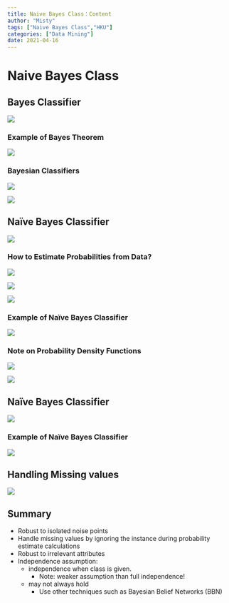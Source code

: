 ```yaml
---
title: Naive Bayes Class：Content
author: "Misty"
tags: ["Naive Bayes Class","HKU"]
categories: ["Data Mining"]
date: 2021-04-16
---
```


# Naive Bayes Class

## Bayes Classifier

![](https://cdn.jsdelivr.net/gh/M1styDay/image_hosting@master/hugo_images/20210417185443.png)

### Example of Bayes Theorem

![](https://cdn.jsdelivr.net/gh/M1styDay/image_hosting@master/hugo_images/20210417190339.png)

### Bayesian Classifiers

![](https://cdn.jsdelivr.net/gh/M1styDay/image_hosting@master/hugo_images/20210417190608.png)

![](https://cdn.jsdelivr.net/gh/M1styDay/image_hosting@master/hugo_images/20210417190624.png)

## Naïve Bayes Classifier

![](https://cdn.jsdelivr.net/gh/M1styDay/image_hosting@master/hugo_images/20210417190646.png)

### How to Estimate Probabilities from Data?

![](https://cdn.jsdelivr.net/gh/M1styDay/image_hosting@master/hugo_images/20210417190930.png)

![](https://cdn.jsdelivr.net/gh/M1styDay/image_hosting@master/hugo_images/20210417190946.png)

![](https://cdn.jsdelivr.net/gh/M1styDay/image_hosting@master/hugo_images/20210417191006.png)

### Example of Naïve Bayes Classifier

![](https://cdn.jsdelivr.net/gh/M1styDay/image_hosting@master/hugo_images/20210417191045.png)

### Note on Probability Density Functions

![](https://cdn.jsdelivr.net/gh/M1styDay/image_hosting@master/hugo_images/20210417191113.png)

![](https://cdn.jsdelivr.net/gh/M1styDay/image_hosting@master/hugo_images/20210417191128.png)

## Naïve Bayes Classifier

![](https://cdn.jsdelivr.net/gh/M1styDay/image_hosting@master/hugo_images/20210417191202.png)

### Example of Naïve Bayes Classifier

![](https://cdn.jsdelivr.net/gh/M1styDay/image_hosting@master/hugo_images/20210417191241.png)

## Handling Missing values

![](https://cdn.jsdelivr.net/gh/M1styDay/image_hosting@master/hugo_images/20210417191312.png)

## Summary

* Robust to isolated noise points
* Handle missing values by ignoring the instance during probability estimate calculations
* Robust to irrelevant attributes 
* Independence assumption:
    * independence when class is given. 
        * Note: weaker assumption than full independence!
    * may not always hold
        * Use other techniques such as Bayesian Belief Networks (BBN)
